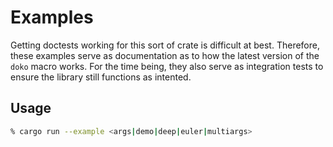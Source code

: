 # Examples

Getting doctests working for this sort of crate is difficult at best. Therefore, these examples
serve as documentation as to how the latest version of the `doko` macro works. For the time being,
they also serve as integration tests to ensure the library still functions as intented.

## Usage

```zsh
% cargo run --example <args|demo|deep|euler|multiargs>
```
